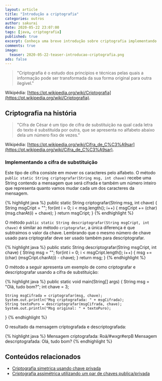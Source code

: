 ```yaml
---
layout: article
title: "Introdução a criptografia"
categories: outros
author: sakurai
date: 2020-05-22 23:07:00
tags: [java, criptografia]
published: true
excerpt: Conheça uma breve introdução sobre criptografia implementando uma cifra de substituição.
comments: true
image:
  teaser: 2020-05-22-teaser-introducao-criptografia.png
ads: false
---
```


> "Criptografia é o estudo dos princípios e técnicas pelas quais a informação pode ser transformada da sua forma original para outra ilegível."

Wikipédia: [https://pt.wikipedia.org/wiki/Criptografia](https://pt.wikipedia.org/wiki/Criptografia).


## Criptografia na história

> "Cifra de César é um tipo de cifra de substituição na qual cada letra do texto é substituída por outra, que se apresenta no alfabeto abaixo dela um número fixo de vezes."

Wikipédia: [https://pt.wikipedia.org/wiki/Cifra_de_C%C3%A9sar](https://pt.wikipedia.org/wiki/Cifra_de_C%C3%A9sar).

### Implementando a cifra de substituição

Este tipo de cifra consiste em mover os caracteres pelo alfabeto. O método `public static String criptografar(String msg, int chave)` recebe uma String contendo a mensagem que será cifrada e também um número inteiro que representa quanto vamos mudar cada um dos caracteres da mensagem.

{% highlight java %}
public static String criptografar(String msg, int chave) {
    String msgCript = "";
    for(int i = 0; i < msg.length(); i++) {
        msgCript += (char) (msg.charAt(i) + chave);
    }
    return msgCript;
}
{% endhighlight %}

O método `public static String descriptografar(String msgCript, int chave)` é similar ao método `criptografar`, a única diferença é que subtraimos o valor da chave. Lembrando que o mesmo número de chave usado para criptografar deve ser usado também para descriptografar.

{% highlight java %}
public static String descriptografar(String msgCript, int chave) {
    String msg = "";
    for(int i = 0; i < msgCript.length(); i++) {
        msg += (char) (msgCript.charAt(i) - chave);
    }
    return msg;
}
{% endhighlight %}

O método a seguir apresenta um exemplo de como criptografar e descriptografar usando a cifra de substituição:

{% highlight java %}
public static void main(String[] args) {
    String msg = "Olá, tudo bom?";
    int chave = 3;

    String msgCifrada = criptografar(msg, chave);
    System.out.println("Msg criptografada: " + msgCifrada);
    String textoPuro = descriptografar(msgCifrada, chave);
    System.out.println("Msg original: " + textoPuro);
}
{% endhighlight %}

O resultado da mensagem criptografada e descriptografada:

{% highlight java %}
Mensagem criptografada: Roä/#wxgr#erpB
Mensagem descriptografada: Olá, tudo bom?
{% endhighlight %}

## Conteúdos relacionados

- [Criptografia simetrica usando chave privada](http://www.universidadejava.com.br/outros/criptografia-simetrica/)
- [Criptografia assimétrica utilizando um par de chaves publica/privada](http://www.universidadejava.com.br/outros/criptografia-assimetrica/)